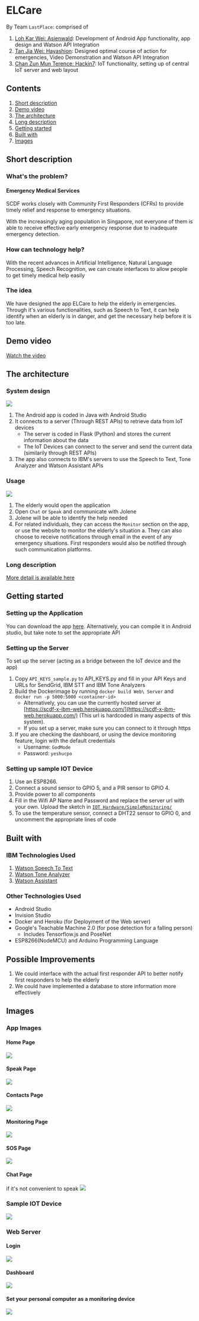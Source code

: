 # ELCare

By Team `LastPlace`: comprised of
1. [Loh Kar Wei: Asienwald](https://github.com/Asienwald): Development of Android App functionality, app design and Watson API Integration
2. [Tan Jia Wei: Hayashion](https://github.com/Hayashion): Designed optimal course of action for emergencies, Video Demonstration and Watson API Integration
3. [Chan Zun Mun Terence: Hackin7](https://github.com/Hackin7): IoT functionality, setting up of central IoT server and web layout


## Contents

1. [Short description](#short-description)
1. [Demo video](#demo-video)
1. [The architecture](#the-architecture)
1. [Long description](#long-description)
1. [Getting started](#getting-started)
1. [Built with](#built-with)
1. [Images](#images)

## Short description

### What's the problem?

#### Emergency Medical Services
SCDF works closely with Community First Responders (CFRs) to provide timely relief and response to emergency situations. 


With the increasingly aging population in Singapore, not everyone of them is able to receive effective early emergency response due to inadequate emergency detection.

### How can technology help?

With the recent advances in Artificial Intelligence, Natural Language Processing, Speech Recognition, we can create interfaces to allow people to get timely medical help easily

### The idea

We have designed the app ELCare to help the elderly in emergencies. Through it's various functionalities, such as Speech to Text, it can help identify when an elderly is in danger, and get the necessary help before it is too late.

## Demo video

[Watch the video](https://youtu.be/Jn1NrQctTA0)

## The architecture

### System design
![](https://i.imgur.com/U4DqkNx.png)
1. The Android app is coded in Java with Android Studio
2. It connects to a server (Through REST APIs) to retrieve data from IoT devices
    * The server is coded in Flask (Python) and stores the current information about the data
    * The IoT Devices can connect to the server and send the current data (similarily through REST APIs)
3. The app also connects to IBM's servers to use the Speech to Text, Tone Analyzer and Watson Assistant APIs

### Usage
![](https://i.imgur.com/VWi6bW7.png)

1. The elderly would open the application
2. Open `Chat` or `Speak` and communicate with Jolene
3. Jolene will be able to identify the help needed
4. For related individuals, they can access the `Monitor` section on the app, or use the website to monitor the elderly's situation
    a. They can also choose to receive notifications through email in the event of any emergency situations. First responders would also be notified through such communication platforms.

### Long description

[More detail is available here](DESCRIPTION.md)

## Getting started
### Setting up the Application
You can download the app [here](). Alternatively, you can compile it in Android studio, but take note to set the appropriate API
### Setting up the Server
To set up the server (acting as a bridge between the IoT device and the app)
1. Copy `API_KEYS_sample.py` to API_KEYS.py and fill in your API Keys and URLs for SendGrid, IBM STT and IBM Tone Analyzers
2.  Build the Dockerimage by running `docker build Web\ Server` and `
docker run -p 5000:5000 <container-id>`
    * Alternatively, you can use the currently hosted server at [https://scdf-x-ibm-web.herokuapp.com/](https://scdf-x-ibm-web.herokuapp.com/) (This url is hardcoded in many aspects of this system).
    * If you set up a server, make sure you can connect to it through https
3. If you are checking the dashboard, or using the device monitoring feature, login with the default credentials
    * Username: `GodMode`
    * Password: `yeshucpo`

### Setting up sample IOT Device
1. Use an ESP8266. 
2. Connect a sound sensor to GPIO 5, and a PIR sensor to GPIO 4. 
8. Provide power to all components
9. Fill in the Wifi AP Name and Password and replace the server url with your own. Upload the sketch in [`IOT Hardware/SimpleMonitoring/`](https://github.com/Asienwald/SCDF-x-IBM-Lifesavers-Innovation/tree/master/IOT%20Hardware/SimpleMonitoring)
10. To use the temperature sensor, connect a DHT22 sensor to GPIO 0, and uncomment the appropriate  lines of code


## Built with
### IBM Technologies Used
1. [Watson Speech To Text](https://www.ibm.com/sg-en/cloud/watson-speech-to-text)
2. [Watson Tone Analyzer](https://www.ibm.com/watson/services/tone-analyzer/)
3. [Watson Assistant](https://www.ibm.com/cloud/watson-assistant/)

### Other Technologies Used
- Android Studio
- Invision Studio
- Docker and Heroku (for Deployment of the Web server)
- Google's Teachable Machine 2.0 (for pose detection for a falling person)
    - Includes Tensorflow.js and PoseNet
- ESP8266(NodeMCU) and Arduino Programming Language

## Possible Improvements
1. We could interface with the actual first responder API to better notify first responders to help the elderly
2. We could have implemented a database to store information more effectively

## Images
### App Images

#### Home Page
![](https://i.imgur.com/GO3S5wL.png)

#### Speak Page
![](https://i.imgur.com/Qr1QC3G.png)

#### Contacts Page
![](https://i.imgur.com/pCC00l3.png)

#### Monitoring Page
![](https://i.imgur.com/nTSOkYH.png)

#### SOS Page
![](https://i.imgur.com/Zyjy0ZY.png)

#### Chat Page
if it's not convenient to speak
![](https://i.imgur.com/RmgFdST.png)

### Sample IOT Device
![](https://i.imgur.com/8VpKMFP.png)

### Web Server

#### Login
![](https://i.imgur.com/vUb3woJ.png)

#### Dashboard
![](https://i.imgur.com/bHXEmgg.png)

#### Set your personal computer as a monitoring device
![](https://i.imgur.com/63wldKc.png)
